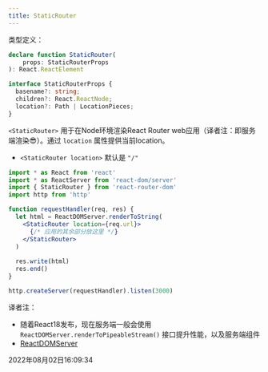 ```yaml
---
title: StaticRouter
---
```


类型定义：

```typescript
declare function StaticRouter(
	props: StaticRouterProps
): React.ReactElement

interface StaticRouterProps {
  basename?: string;
  children?: React.ReactNode;
  location?: Path | LocationPieces;
}
```

`<StaticRouter>` 用于在Node环境渲染React Router web应用（译者注：即服务端渲染😎）。通过 `location` 属性提供当前location。

- `<StaticRouter location>` 默认是 `"/"`

```jsx {7-10}
import * as React from 'react'
import * as ReactServer from 'react-dom/server'
import { StaticRouter } from 'react-router-dom'
import http from 'http'

function requestHandler(req, res) {
  let html = ReactDOMServer.renderToString(
    <StaticRouter location={req.url}>
      {/* 应用的其余部分放这里 */}
    </StaticRouter>
  )
  
  res.write(html)
  res.end()
}

http.createServer(requestHandler).listen(3000)
```

译者注：

- 随着React18发布，现在服务端一般会使用 `ReactDOMServer.renderToPipeableStream()` 接口提升性能，以及服务端组件
- [ReactDOMServer](https://reactjs.org/docs/react-dom-server.html#gatsby-focus-wrapper)

2022年08月02日16:09:34
